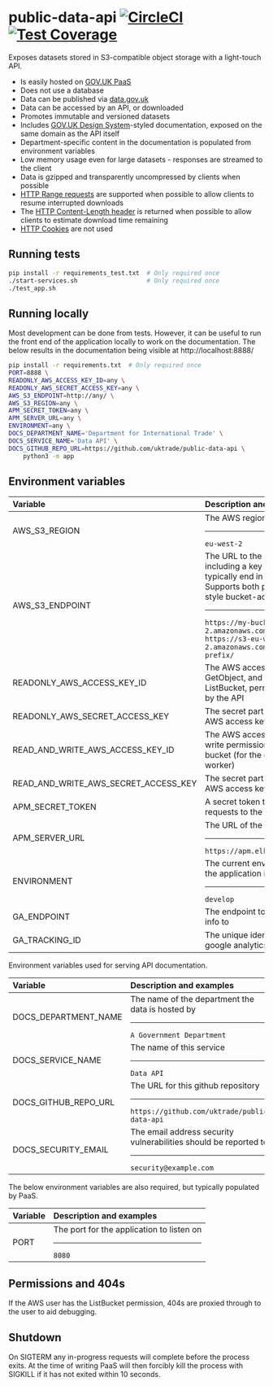 # public-data-api [![CircleCI](https://circleci.com/gh/uktrade/public-data-api.svg?style=shield)](https://circleci.com/gh/uktrade/public-data-api) [![Test Coverage](https://api.codeclimate.com/v1/badges/68ec48283132a5273abc/test_coverage)](https://codeclimate.com/github/uktrade/public-data-api/test_coverage)

Exposes datasets stored in S3-compatible object storage with a light-touch API.

- Is easily hosted on [GOV.UK PaaS](https://www.cloud.service.gov.uk/)
- Does not use a database
- Data can be published via [data.gov.uk](https://data.gov.uk/)
- Data can be accessed by an API, or downloaded
- Promotes immutable and versioned datasets
- Includes [GOV.UK Design System](https://design-system.service.gov.uk/)-styled documentation, exposed on the same domain as the API itself
- Department-specific content in the documentation is populated from environment variables
- Low memory usage even for large datasets - responses are streamed to the client
- Data is gzipped and transparently uncompressed by clients when possible
- [HTTP Range requests](https://developer.mozilla.org/en-US/docs/Web/HTTP/Range_requests) are supported when possible to allow clients to resume interrupted downloads
- The [HTTP Content-Length header](https://developer.mozilla.org/en-US/docs/Web/HTTP/Headers/Content-Length) is returned when possible to allow clients to estimate download time remaining
- [HTTP Cookies](https://developer.mozilla.org/en-US/docs/Web/HTTP/Cookies) are not used


## Running tests

```bash
pip install -r requirements_test.txt  # Only required once
./start-services.sh                   # Only required once
./test_app.sh
```


## Running locally

Most development can be done from tests. However, it can be useful to run the front end of the application locally to work on the documentation. The below results in the documentation being visible at http://localhost:8888/

```bash
pip install -r requirements.txt  # Only required once
PORT=8888 \
READONLY_AWS_ACCESS_KEY_ID=any \
READONLY_AWS_SECRET_ACCESS_KEY=any \
AWS_S3_ENDPOINT=http://any/ \
AWS_S3_REGION=any \
APM_SECRET_TOKEN=any \
APM_SERVER_URL=any \
ENVIRONMENT=any \
DOCS_DEPARTMENT_NAME='Department for International Trade' \
DOCS_SERVICE_NAME='Data API' \
DOCS_GITHUB_REPO_URL=https://github.com/uktrade/public-data-api \
    python3 -m app
```


## Environment variables

| Variable                | Description and examples |
| :--                     | :--                      |
| AWS_S3_REGION         | The AWS region of the S3 bucket<hr>`eu-west-2` |
| AWS_S3_ENDPOINT | The URL to the bucket, optionally including a key prefix, and will typically end in a slash.<br>Supports both path and domain-style bucket-access.<hr>`https://my-bucket.s3-eu-west-2.amazonaws.com/key-prefix/`<br>`https://s3-eu-west-2.amazonaws.com/my-bucket/key-prefix/` |
| READONLY_AWS_ACCESS_KEY_ID     | The AWS access key ID that has GetObject, and optionally ListBucket, permissions - used by the API |
| READONLY_AWS_SECRET_ACCESS_KEY | The secret part of the readonly AWS access key |
| READ_AND_WRITE_AWS_ACCESS_KEY_ID     | The AWS access key ID that has write permissions on the S3 bucket (for the csv-generating worker) |
| READ_AND_WRITE_AWS_SECRET_ACCESS_KEY | The secret part of the read+write AWS access key |
| APM_SECRET_TOKEN      | A secret token to authorize requests to the APM Server. |
| APM_SERVER_URL        | The URL of the APM server<hr>`https://apm.elk.uktrade.digital`|
| ENVIRONMENT           | The current environment where the application is running<hr>`develop` |
| GA_ENDPOINT           | The endpoint to send analytics info to |
| GA_TRACKING_ID        | The unique identifier for the google analytics property |

Environment variables used for serving API documentation.

| Variable                  | Description and examples |
| :--                       | :--                      |
| DOCS_DEPARTMENT_NAME    | The name of the department the data is hosted by<hr>`A Government Department` |
| DOCS_SERVICE_NAME       | The name of this service<hr>`Data API` |
| DOCS_GITHUB_REPO_URL    | The URL for this github repository<hr>`https://github.com/uktrade/public-data-api` |
| DOCS_SECURITY_EMAIL     | The email address security vulnerabilities should be reported to<hr>`security@example.com`|

The below environment variables are also required, but typically populated by PaaS.

| Variable        | Description and examples |
| :--             | :--                      |
| PORT          | The port for the application to listen on<hr>`8080`|


## Permissions and 404s

If the AWS user has the ListBucket permission, 404s are proxied through to the user to aid debugging.


## Shutdown

On SIGTERM any in-progress requests will complete before the process exits. At the time of writing PaaS will then forcibly kill the process with SIGKILL if it has not exited within 10 seconds.
